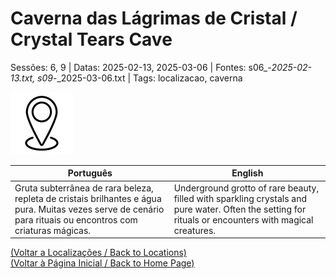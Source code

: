 
# Caverna das Lágrimas de Cristal / Crystal Tears Cave

Sessões: 6, 9 | Datas: 2025-02-13, 2025-03-06 | Fontes: s06_-_2025-02-13.txt, s09_-_2025-03-06.txt | Tags: localizacao, caverna

![Caverna das Lágrimas de Cristal](blank.png)

| Português | English |
|-----------|---------|
| Gruta subterrânea de rara beleza, repleta de cristais brilhantes e água pura. Muitas vezes serve de cenário para rituais ou encontros com criaturas mágicas. | Underground grotto of rare beauty, filled with sparkling crystals and pure water. Often the setting for rituals or encounters with magical creatures. |

[(Voltar a Localizações / Back to Locations)](localizacoes.md)  
[(Voltar à Página Inicial / Back to Home Page)](home.md)



















